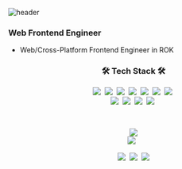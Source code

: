 ![header](https://capsule-render.vercel.app/api?type=soft&color=auto&height=150&section=header&text=WonseogChoi&fontSize=70&animation=twinkling)

### Web Frontend Engineer
- Web/Cross-Platform Frontend Engineer in ROK

<h3 align="center">🛠 Tech Stack 🛠</h3>

<p align="center">
    <img src="https://img.shields.io/badge/html5-E34F26?style=flat-square&logo=HTML5&logoColor=white"/></a>&nbsp; 
    <img src="https://img.shields.io/badge/css3-1572B6?style=flat-square&logo=CSS3&logoColor=white"/></a>&nbsp;
    <img src="https://img.shields.io/badge/Javascript-F7DF1E?style=flat-square&logo=JavaScript&logoColor=white"/></a>&nbsp;
    <img src="https://img.shields.io/badge/typescript-3178C6?style=flat-square&logo=TypeScript&logoColor=white"/></a>&nbsp;
    <img src="https://img.shields.io/badge/styledcomponents-DB7093?style=flat-square&logo=styled-components&logoColor=white"/></a>&nbsp;
    <img src="https://img.shields.io/badge/sass-CC6699?style=flat-square&logo=Sass&logoColor=white"/></a>&nbsp;
    <img src="https://img.shields.io/badge/react-61DAFB?style=flat-square&logo=React&logoColor=white"/></a>&nbsp; 
    <br/>
    <img src="https://img.shields.io/badge/python-3776AB?style=flat-square&logo=Python&logoColor=white"/></a>&nbsp;
    <img src="https://img.shields.io/badge/flask-000000?style=flat-square&logo=Flask&logoColor=white"/></a>&nbsp; 
    <img src="https://img.shields.io/badge/c++-00599C?style=flat-square&logo=Python&logoColor=white"/></a>&nbsp;
    <img src="https://img.shields.io/badge/firebase-FFCA28?style=flat-square&logo=C%2B%2B&logoColor=white"/></a>&nbsp;
</p>

<br>


<p align="center">
    <a href="https://github.com/anuraghazra/github-readme-stats"><img src="https://github-readme-stats.vercel.app/api/top-langs/?username=1Seok2&layout=compact"/>
    <br>
    <a href="https://github.com/anuraghazra/github-readme-stats"><img src="https://github-readme-stats.vercel.app/api?username=1Seok2"/></a>&nbsp;</a>&nbsp;
</p>

<p align="center">
  <a href="https://goeslog.github.io"><img src="https://img.shields.io/badge/Tech%20Blog-11B48A?style=flat-square&logo=Vimeo&logoColor=white&link=https://goeslog.github.io"/></a>&nbsp
  <a href="https://www.instagram.com/goesnow_sti/"><img src="https://img.shields.io/badge/Instagram-E4405F?style=flat-square&logo=Instagram&logoColor=white&link=https://www.instagram.com/goesnow_sti/"/></a>&nbsp
  <a href="mailto:goesnow831@gmail.com"><img src="https://img.shields.io/badge/-Gmail-d14836?style=flat-square&logo=Gmail&logoColor=white&link=mailto:snugyun01@gmail.com"/></a>
</p>
